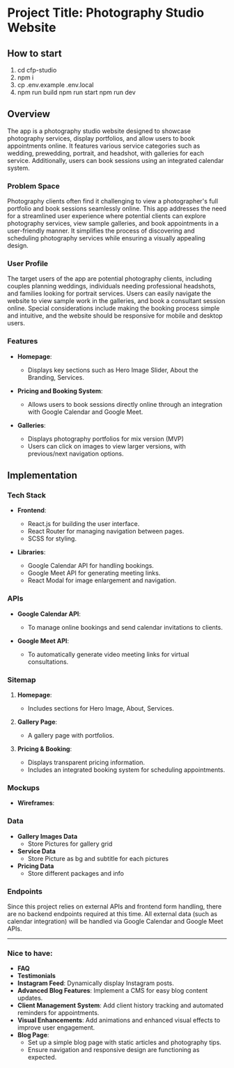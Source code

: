 
# Project Title: Photography Studio Website


## How to start

1. cd cfp-studio
2. npm i
3. cp .env.example .env.local
   <!-- update .env.local accordingly -->
4. npm run build
   npm run start
   npm run dev


## Overview

The app is a photography studio website designed to showcase photography services, display portfolios, and allow users to book appointments online. It features various service categories such as wedding, prewedding, portrait, and headshot, with galleries for each service. Additionally, users can book sessions using an integrated calendar system.

### Problem Space

Photography clients often find it challenging to view a photographer's full portfolio and book sessions seamlessly online. This app addresses the need for a streamlined user experience where potential clients can explore photography services, view sample galleries, and book appointments in a user-friendly manner. It simplifies the process of discovering and scheduling photography services while ensuring a visually appealing design.

### User Profile

The target users of the app are potential photography clients, including couples planning weddings, individuals needing professional headshots, and families looking for portrait services. Users can easily navigate the website to view sample work in the galleries, and book a consultant session online. Special considerations include making the booking process simple and intuitive, and the website should be responsive for mobile and desktop users.

### Features

- **Homepage**: 
  - Displays key sections such as Hero Image Slider, About the Branding, Services.

- **Pricing and Booking System**:
  - Allows users to book sessions directly online through an integration with Google Calendar and Google Meet.

- **Galleries**:
  - Displays photography portfolios for mix version (MVP)
  - Users can click on images to view larger versions, with previous/next navigation options.


## Implementation

### Tech Stack

- **Frontend**: 
  - React.js for building the user interface.
  - React Router for managing navigation between pages.
  - SCSS for styling.
  
- **Libraries**:
  - Google Calendar API for handling bookings.
  - Google Meet API for generating meeting links.
  - React Modal for image enlargement and navigation.

### APIs

- **Google Calendar API**: 
  - To manage online bookings and send calendar invitations to clients.
  
- **Google Meet API**: 
  - To automatically generate video meeting links for virtual consultations.

### Sitemap

1. **Homepage**: 
   - Includes sections for Hero Image, About, Services.
   
2. **Gallery Page**: 
   - A gallery page with portfolios.
   
3. **Pricing & Booking**: 
   - Displays transparent pricing information.
   - Includes an integrated booking system for scheduling appointments.
  

### Mockups

- **Wireframes**:


### Data

- **Gallery Images Data**
  - Store Pictures for gallery grid 
- **Service Data**
  - Store Picture as bg and subtitle for each pictures
- **Pricing Data**
  - Store different packages and info


### Endpoints

Since this project relies on external APIs and frontend form handling, there are no backend endpoints required at this time. All external data (such as calendar integration) will be handled via Google Calendar and Google Meet APIs.

---

### **Nice to have:**
- **FAQ**
- **Testimonials**
- **Instagram Feed**: Dynamically display Instagram posts.
- **Advanced Blog Features**: Implement a CMS for easy blog content updates.
- **Client Management System**: Add client history tracking and automated reminders for appointments.
- **Visual Enhancements**: Add animations and enhanced visual effects to improve user engagement.
- **Blog Page**:
  - Set up a simple blog page with static articles and photography tips.
  - Ensure navigation and responsive design are functioning as expected.
